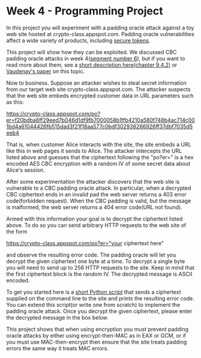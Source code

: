 # Week 4 - Programming Project

In this project you will experiment with a padding oracle attack against a toy web site hosted at crypto-class.appspot.com. Padding oracle vulnerabilities affect a wide variety of products, including [secure tokens](https://arstechnica.com/information-technology/2012/06/securid-crypto-attack-steals-keys).

This project will show how they can be exploited. We discussed CBC padding oracle attacks in week 4([segment number 6](https://www.coursera.org/learn/crypto/lecture/8s23o/cbc-padding-attacks)), but if you want to read more about them, see a [short description here(chapter 9.4.2)](https://toc.cryptobook.us/book.pdf) or [Vaudenay's paper](https://www.iacr.org/archive/eurocrypt2002/23320530/cbc02_e02d.pdf) on this topic.

Now to business. Suppose an attacker wishes to steal secret information from our target web site crypto-class.appspot.com. The attacker suspects that the web site embeds encrypted customer data in URL parameters such as this:

https://crypto-class.appspot.com/po?er=f20bdba6ff29eed7b046d1df9fb7000058b1ffb4210a580f748b4ac714c001bd4a61044426fb515dad3f21f18aa577c0bdf302936266926ff37dbf7035d5eeb4

That is, when customer Alice interacts with the site, the site embeds a URL like this in web pages it sends to Alice. The attacker intercepts the URL listed above and guesses that the ciphertext following the "po?er=" is a hex encoded AES CBC encryption with a random IV of some secret data about Alice's session.

After some experimentation the attacker discovers that the web site is vulnerable to a CBC padding oracle attack. In particular, when a decrypted CBC ciphertext ends in an invalid pad the web server returns a 403 error code(forbidden request). When the CBC padding is valid, but the message is malformed, the web server returns a 404 error code(URL not found).

Armed with this information your goal is to decrypt the ciphertext listed above. To do so you can send arbitrary HTTP requests to the web site of the form

https://crypto-class.appspot.com/po?er="your ciphertext here"

and observe the resulting error code. The padding oracle will let you decrypt the given ciphertext one byte at a time. To decrypt a single byte you will need to send up to 256 HTTP requests to the site. Keep in mind that the first ciphertext block is the random IV. The decrypted message is ASCII encoded.

To get you started here is a [short Python script](https://spark-university.s3.amazonaws.com/stanford-crypto/projects/pp4-attack_py.html) that sends a ciphertext supplied on the command line to the site and prints the resulting error code. You can extend this script(or write one from scratch) to implement the padding oracle attack. Once you decrypt the given ciphertext, please enter the decrypted message in the box below.

This project shows that when using encryption you must prevent padding oracle attacks by either using encrypt-then-MAC as in EAX or GCM, or if you must use MAC-then-encrypt then ensure that the site treats padding errors the same way it treats MAC errors.
